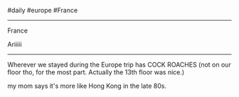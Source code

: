 #daily #europe #France 

---
France 

Ariiiii

---
Wherever we stayed during the Europe trip has COCK ROACHES (not on our floor tho, for the most part. Actually the 13th floor was nice.)

my mom says it's more like Hong Kong in the late 80s.
